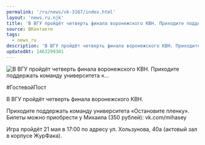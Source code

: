 ```yaml
---
permalink: '/ru/news/vk-3167/index.html'
layout: 'news.ru.njk'
title: 'В ВГУ пройдёт четверть финала воронежского КВН. Приходите поддержать команду университета «'
source: ВКонтакте
tags:
  - news_ru
description: 'В ВГУ пройдёт четверть финала воронежского КВН. Приходите поддержать команду университета «…'
updatedAt: 1463299301
---
```

![В ВГУ пройдёт четверть финала воронежского КВН. Приходите поддержать команду университета «…](https://sun9-68.userapi.com/impf/c626927/v626927195/d10b/_qvxg2HA6kE.jpg?size=1280x720&quality=96&sign=af9abd80460d31ade81e2a9001447ba9&c_uniq_tag=ePmIO5-NFDLDulmDH3pzY1xm5kUCPT0cLV44283_uEQ&type=album)

#ГостевойПост

В ВГУ пройдёт четверть финала воронежского КВН.

Приходите поддержать команду университета «Остановите пленку».
Билеты можно приобрести у Михаила (350 рублей): vk.com/mihasey

Игра пройдёт 21 мая в 17:00 по адресу ул. Хользунова, 40а (актовый зал в корпусе ЖурФака).
